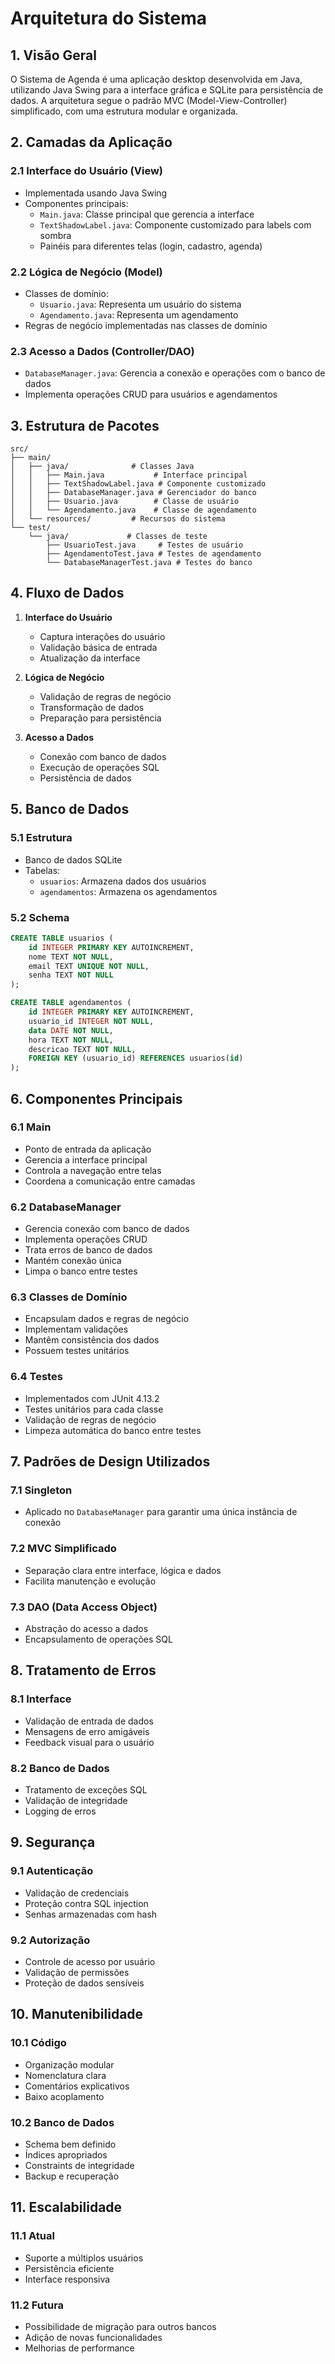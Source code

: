 # Arquitetura do Sistema

## 1. Visão Geral

O Sistema de Agenda é uma aplicação desktop desenvolvida em Java, utilizando Java Swing para a interface gráfica e SQLite para persistência de dados. A arquitetura segue o padrão MVC (Model-View-Controller) simplificado, com uma estrutura modular e organizada.

## 2. Camadas da Aplicação

### 2.1 Interface do Usuário (View)
- Implementada usando Java Swing
- Componentes principais:
  - `Main.java`: Classe principal que gerencia a interface
  - `TextShadowLabel.java`: Componente customizado para labels com sombra
  - Painéis para diferentes telas (login, cadastro, agenda)

### 2.2 Lógica de Negócio (Model)
- Classes de domínio:
  - `Usuario.java`: Representa um usuário do sistema
  - `Agendamento.java`: Representa um agendamento
- Regras de negócio implementadas nas classes de domínio

### 2.3 Acesso a Dados (Controller/DAO)
- `DatabaseManager.java`: Gerencia a conexão e operações com o banco de dados
- Implementa operações CRUD para usuários e agendamentos

## 3. Estrutura de Pacotes

```
src/
├── main/
│   ├── java/              # Classes Java
│   │   ├── Main.java           # Interface principal
│   │   ├── TextShadowLabel.java # Componente customizado
│   │   ├── DatabaseManager.java # Gerenciador do banco
│   │   ├── Usuario.java        # Classe de usuário
│   │   └── Agendamento.java    # Classe de agendamento
│   └── resources/         # Recursos do sistema
└── test/
    └── java/             # Classes de teste
        ├── UsuarioTest.java     # Testes de usuário
        ├── AgendamentoTest.java # Testes de agendamento
        └── DatabaseManagerTest.java # Testes do banco
```

## 4. Fluxo de Dados

1. **Interface do Usuário**
   - Captura interações do usuário
   - Validação básica de entrada
   - Atualização da interface

2. **Lógica de Negócio**
   - Validação de regras de negócio
   - Transformação de dados
   - Preparação para persistência

3. **Acesso a Dados**
   - Conexão com banco de dados
   - Execução de operações SQL
   - Persistência de dados

## 5. Banco de Dados

### 5.1 Estrutura
- Banco de dados SQLite
- Tabelas:
  - `usuarios`: Armazena dados dos usuários
  - `agendamentos`: Armazena os agendamentos

### 5.2 Schema

```sql
CREATE TABLE usuarios (
    id INTEGER PRIMARY KEY AUTOINCREMENT,
    nome TEXT NOT NULL,
    email TEXT UNIQUE NOT NULL,
    senha TEXT NOT NULL
);

CREATE TABLE agendamentos (
    id INTEGER PRIMARY KEY AUTOINCREMENT,
    usuario_id INTEGER NOT NULL,
    data DATE NOT NULL,
    hora TEXT NOT NULL,
    descricao TEXT NOT NULL,
    FOREIGN KEY (usuario_id) REFERENCES usuarios(id)
);
```

## 6. Componentes Principais

### 6.1 Main
- Ponto de entrada da aplicação
- Gerencia a interface principal
- Controla a navegação entre telas
- Coordena a comunicação entre camadas

### 6.2 DatabaseManager
- Gerencia conexão com banco de dados
- Implementa operações CRUD
- Trata erros de banco de dados
- Mantém conexão única
- Limpa o banco entre testes

### 6.3 Classes de Domínio
- Encapsulam dados e regras de negócio
- Implementam validações
- Mantêm consistência dos dados
- Possuem testes unitários

### 6.4 Testes
- Implementados com JUnit 4.13.2
- Testes unitários para cada classe
- Validação de regras de negócio
- Limpeza automática do banco entre testes

## 7. Padrões de Design Utilizados

### 7.1 Singleton
- Aplicado no `DatabaseManager` para garantir uma única instância de conexão

### 7.2 MVC Simplificado
- Separação clara entre interface, lógica e dados
- Facilita manutenção e evolução

### 7.3 DAO (Data Access Object)
- Abstração do acesso a dados
- Encapsulamento de operações SQL

## 8. Tratamento de Erros

### 8.1 Interface
- Validação de entrada de dados
- Mensagens de erro amigáveis
- Feedback visual para o usuário

### 8.2 Banco de Dados
- Tratamento de exceções SQL
- Validação de integridade
- Logging de erros

## 9. Segurança

### 9.1 Autenticação
- Validação de credenciais
- Proteção contra SQL injection
- Senhas armazenadas com hash

### 9.2 Autorização
- Controle de acesso por usuário
- Validação de permissões
- Proteção de dados sensíveis

## 10. Manutenibilidade

### 10.1 Código
- Organização modular
- Nomenclatura clara
- Comentários explicativos
- Baixo acoplamento

### 10.2 Banco de Dados
- Schema bem definido
- Índices apropriados
- Constraints de integridade
- Backup e recuperação

## 11. Escalabilidade

### 11.1 Atual
- Suporte a múltiplos usuários
- Persistência eficiente
- Interface responsiva

### 11.2 Futura
- Possibilidade de migração para outros bancos
- Adição de novas funcionalidades
- Melhorias de performance 
